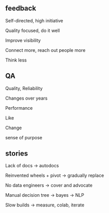 ---
---



## feedback 

Self-directed, high initiative 

Quality focused, do it well 

Improve visibility 

Connect more, reach out people more 

Think less


## QA 


Quality, Reliability 

Changes over years 

Performance 

Like

Change

sense of purpose 

## stories 


Lack of docs -> autodocs 

Reinvented wheels + pivot -> gradually replace 

No data engineers -> cover and advocate 

Manual decision tree -> bayes -> NLP 

Slow builds -> measure, colab, iterate 
